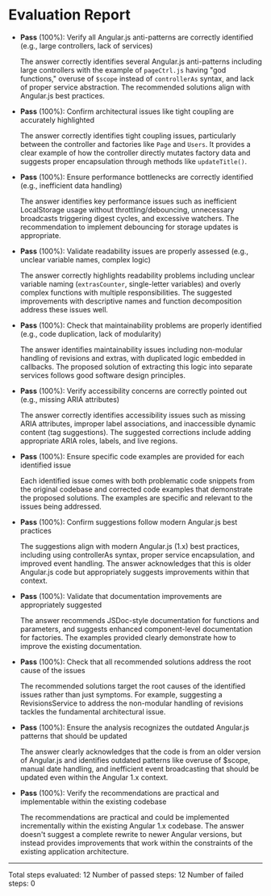 # Evaluation Report

- **Pass** (100%): Verify all Angular.js anti-patterns are correctly identified (e.g., large controllers, lack of services)
  
  The answer correctly identifies several Angular.js anti-patterns including large controllers with the example of `pageCtrl.js` having "god functions," overuse of `$scope` instead of `controllerAs` syntax, and lack of proper service abstraction. The recommended solutions align with Angular.js best practices.

- **Pass** (100%): Confirm architectural issues like tight coupling are accurately highlighted
  
  The answer correctly identifies tight coupling issues, particularly between the controller and factories like `Page` and `Users`. It provides a clear example of how the controller directly mutates factory data and suggests proper encapsulation through methods like `updateTitle()`.

- **Pass** (100%): Ensure performance bottlenecks are correctly identified (e.g., inefficient data handling)
  
  The answer identifies key performance issues such as inefficient LocalStorage usage without throttling/debouncing, unnecessary broadcasts triggering digest cycles, and excessive watchers. The recommendation to implement debouncing for storage updates is appropriate.

- **Pass** (100%): Validate readability issues are properly assessed (e.g., unclear variable names, complex logic)
  
  The answer correctly highlights readability problems including unclear variable naming (`extrasCounter`, single-letter variables) and overly complex functions with multiple responsibilities. The suggested improvements with descriptive names and function decomposition address these issues well.

- **Pass** (100%): Check that maintainability problems are properly identified (e.g., code duplication, lack of modularity)
  
  The answer identifies maintainability issues including non-modular handling of revisions and extras, with duplicated logic embedded in callbacks. The proposed solution of extracting this logic into separate services follows good software design principles.

- **Pass** (100%): Verify accessibility concerns are correctly pointed out (e.g., missing ARIA attributes)
  
  The answer correctly identifies accessibility issues such as missing ARIA attributes, improper label associations, and inaccessible dynamic content (tag suggestions). The suggested corrections include adding appropriate ARIA roles, labels, and live regions.

- **Pass** (100%): Ensure specific code examples are provided for each identified issue
  
  Each identified issue comes with both problematic code snippets from the original codebase and corrected code examples that demonstrate the proposed solutions. The examples are specific and relevant to the issues being addressed.

- **Pass** (100%): Confirm suggestions follow modern Angular.js best practices
  
  The suggestions align with modern Angular.js (1.x) best practices, including using controllerAs syntax, proper service encapsulation, and improved event handling. The answer acknowledges that this is older Angular.js code but appropriately suggests improvements within that context.

- **Pass** (100%): Validate that documentation improvements are appropriately suggested
  
  The answer recommends JSDoc-style documentation for functions and parameters, and suggests enhanced component-level documentation for factories. The examples provided clearly demonstrate how to improve the existing documentation.

- **Pass** (100%): Check that all recommended solutions address the root cause of the issues
  
  The recommended solutions target the root causes of the identified issues rather than just symptoms. For example, suggesting a RevisionsService to address the non-modular handling of revisions tackles the fundamental architectural issue.

- **Pass** (100%): Ensure the analysis recognizes the outdated Angular.js patterns that should be updated
  
  The answer clearly acknowledges that the code is from an older version of Angular.js and identifies outdated patterns like overuse of $scope, manual date handling, and inefficient event broadcasting that should be updated even within the Angular 1.x context.

- **Pass** (100%): Verify the recommendations are practical and implementable within the existing codebase
  
  The recommendations are practical and could be implemented incrementally within the existing Angular 1.x codebase. The answer doesn't suggest a complete rewrite to newer Angular versions, but instead provides improvements that work within the constraints of the existing application architecture.

---

Total steps evaluated: 12
Number of passed steps: 12
Number of failed steps: 0